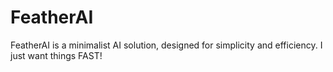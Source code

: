 # FeatherAI
FeatherAI is a minimalist AI solution, designed for simplicity and efficiency. I just want things FAST!
